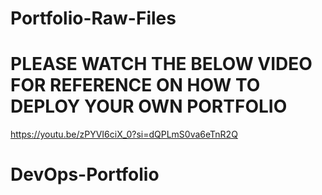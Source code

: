 # Portfolio-Raw-Files


# PLEASE WATCH THE BELOW VIDEO FOR REFERENCE ON HOW TO DEPLOY YOUR OWN PORTFOLIO

https://youtu.be/zPYVI6ciX_0?si=dQPLmS0va6eTnR2Q
# DevOps-Portfolio
